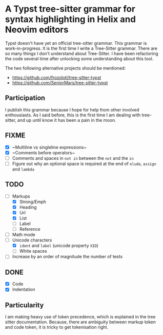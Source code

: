 # A Typst tree-sitter grammar for syntax highlighting in Helix and Neovim editors

Typst doesn't have yet an official tree-sitter grammar. This grammar is work-in-progress. It is the first time I write a Tree-Sitter grammar. There are so many things I don't understand about Tree-Sitter. I have been refactoring the code several time after unlocking some understanding about this tool.

The two following alternative projects should be mentioned:

- https://github.com/frozolotl/tree-sitter-typst
- https://github.com/SeniorMars/tree-sitter-typst

## Participation

I publish this grammar because I hope for help from other involved enthousiasts. As I said before, this is the first time I am dealing with tree-sitter, and up until know it has been a pain in the moon.

## FIXME

- [X] ~Multiline vs singleline expressions~
- [X] ~Comments before operators~
- [ ] Comments and spaces in `not in` between the `not` and the `in`
- [ ] Figure out why an optional space is required at the end of `elude`, `assign` and `lambda`

## TODO

- [ ] Markups
  - [X] Strong/Emph
  - [X] Heading
  - [X] Url
  - [X] List
  - [ ] Label
  - [ ] Reference
- [ ] Math mode
- [ ] Unicode characters
  - [X] `ident` and `label` (unicode property `XID`)
  - [ ] White spaces
- [ ] Increase by an order of magnitude the number of tests

## DONE

- [X] Code
- [X] Indentation

## Particularity

I am making heavy use of token precedence, which is explained in the tree sitter documentation. Because, there are ambiguity between markup token and code token, it is tricky to get tokenisation right.
